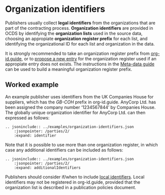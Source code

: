 # Organization identifiers

Publishers usually collect **legal identifiers** from the organizations that are part of the contracting process.
**Organization identifiers** are provided in OCDS by identifying the **organization lists** used in the source
data, choosing an appropiate **organization register prefix** for each list, and identifying the organizational
ID for each list and organization in the data.

It is strongly recommended to take an organization register prefix from [org-id.guide](http://org-id.guide), or to 
[propose a new entry](http://docs.org-id.guide/en/latest/contribute/#proposing-a-new-entry) for the 
organization register used if an appropiate entry does not exists. The instructions in the 
[Meta-data guide](http://docs.org-id.guide/en/latest/metadata/#assigning-a-code) can be used to build a meaningful
organization register prefix.

## Worked example

An example publisher uses identifiers from the UK Companies House for suppliers, which has the *GB-COH* prefix in org-id.guide. 
AnyCorp Ltd. has been assigned the company number ‘1234567844’ by Companies House. 
The globally unique organization identifier for AnyCorp Ltd. can then expressed as follows:

```eval_rst
.. jsoninclude:: ../examples/organization-identifiers.json
    :jsonpointer: /parties/2/
    :expand: identifier
```

Note that it is possible to use more than one organization register, in which case any additional identifiers can be included
as follows:

```eval_rst
.. jsoninclude:: ../examples/organization-identifiers.json
    :jsonpointer: /parties/2/
    :expand: additionalIdentifiers
```

Publishers should consider if/when to include [local identifiers](../schema/identifiers#choosing-an-identifier).
Local identifiers may not be registered in org-id.guide, provided that the organization list is described in a
publication policies document.
